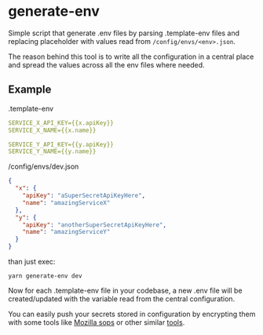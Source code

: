 # generate-env

Simple script that generate .env files by parsing .template-env files and replacing placeholder with values read from `/config/envs/<env>.json`.

The reason behind this tool is to write all the configuration in a central place and spread the values across all the env files where needed.

## Example

.template-env

```yml
SERVICE_X_API_KEY={{x.apiKey}}
SERVICE_X_NAME={{x.name}}

SERVICE_Y_API_KEY={{y.apiKey}}
SERVICE_Y_NAME={{y.name}}
```

/config/envs/dev.json

```json
{
  "x": {
    "apiKey": "aSuperSecretApiKeyHere",
    "name": "amazingServiceX"
  },
  "y": {
    "apiKey": "anotherSuperSecretApiKeyHere",
    "name": "amazingServiceY"
  }
}
```

than just exec:

```shell
yarn generate-env dev
```

Now for each .template-env file in your codebase, a new .env file will be created/updated with the variable read from the central configuration.

You can easily push your secrets stored in configuration by encrypting them with some tools like [Mozilla sops](https://github.com/mozilla/sops) or other similar [tools](https://opensource.com/article/19/2/secrets-management-tools-git).
